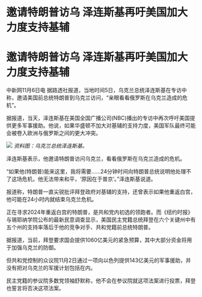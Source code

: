 # 邀请特朗普访乌 泽连斯基再吁美国加大力度支持基辅

# 邀请特朗普访乌 泽连斯基再吁美国加大力度支持基辅

中新网11月6日电 据路透社报道，当地时间5日，乌克兰总统泽连斯基在专访中称，邀请美国前总统特朗普到乌克兰访问，“亲眼看看俄罗斯在乌克兰造成的危机”。

据报道，当天，泽连斯基在美国全国广播公司(NBC)播出的专访中再次呼吁美国提供更多军事援助。他说，如果华盛顿不加大对基辅的支持力度，美国军队最终可能会被卷入欧洲与俄罗斯之间的更大冲突。

![](https://inews.gtimg.com/om_bt/O1spP6WyKjRAZ3fV2PeMSlctefW8CAML57KccwdQN6fVgAA/1000)
_资料图：乌克兰总统泽连斯基。_

泽连斯基表示，他邀请特朗普访问乌克兰，看看俄罗斯在乌克兰造成的危机。

“如果他(特朗普)能来这里，我将需要……24分钟时间向特朗普总统说明他处理不了这场危机，他无法带来和平，‘原因在于普京’。”泽连斯基说道。

报道称，特朗普一直尖锐批评拜登政府对基辅的支持，还曾表示如果他重返白宫，他可能在24小时内就结束乌克兰危机。

正在寻求2024年重返白宫的特朗普，是共和党内初选的领跑者。而《纽约时报》与锡耶纳学院公布的最新民意调查显示，美国民主党籍总统拜登在六个关键州中有五个州的支持率落后于他的竞争对手、共和党籍前总统特朗普。

据报道，当前，拜登要求国会提供1060亿美元的紧急预算，其中大部分资金将用于加强乌克兰的防御。

但共和党控制的众议院11月2日通过一项向以色列提供143亿美元的军事援助，并没有把对乌克兰的军援计划包括在内。

民主党籍的参议院多数党领袖舒默称，他不会在参议院就这项法案进行投票，拜登也誓言将否决这项法案。

